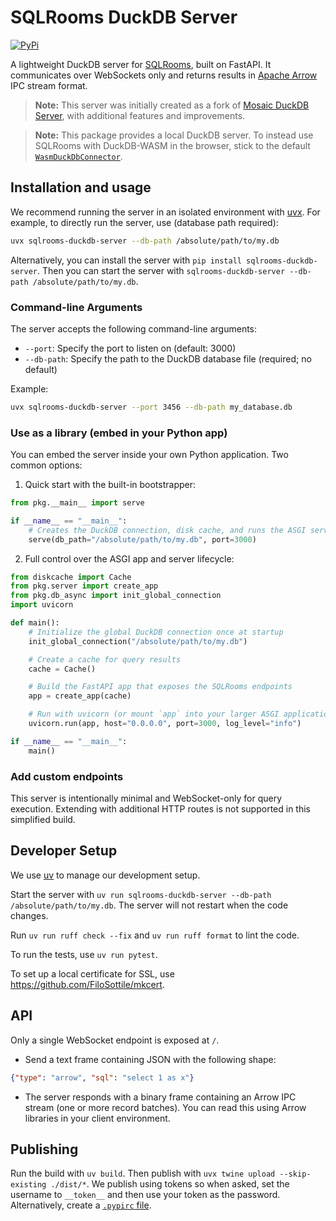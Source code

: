 # SQLRooms DuckDB Server

[![PyPi](https://img.shields.io/pypi/v/sqlrooms-duckdb-server.svg)](https://pypi.org/project/sqlrooms-duckdb-server/)

A lightweight DuckDB server for [SQLRooms](https://sqlrooms.org), built on FastAPI. It communicates over WebSockets only and returns results in [Apache Arrow](https://arrow.apache.org/) IPC stream format.

> **Note:** This server was initially created as a fork of [Mosaic DuckDB Server](https://github.com/uwdata/mosaic/tree/main/packages/server/duckdb-server), with additional features and improvements.

> **Note:** This package provides a local DuckDB server. To instead use SQLRooms with DuckDB-WASM in the browser, stick to the default [`WasmDuckDbConnector`](https://sqlrooms.org/api/duckdb/interfaces/WasmDuckDbConnector.html).

## Installation and usage

We recommend running the server in an isolated environment with [uvx](https://docs.astral.sh/uv/). For example, to directly run the server, use (database path required):

```bash
uvx sqlrooms-duckdb-server --db-path /absolute/path/to/my.db
```

Alternatively, you can install the server with `pip install sqlrooms-duckdb-server`. Then you can start the server with `sqlrooms-duckdb-server --db-path /absolute/path/to/my.db`.

### Command-line Arguments

The server accepts the following command-line arguments:

- `--port`: Specify the port to listen on (default: 3000)
- `--db-path`: Specify the path to the DuckDB database file (required; no default)

Example:

```bash
uvx sqlrooms-duckdb-server --port 3456 --db-path my_database.db
```

### Use as a library (embed in your Python app)

You can embed the server inside your own Python application. Two common options:

1) Quick start with the built-in bootstrapper:

```python
from pkg.__main__ import serve

if __name__ == "__main__":
    # Creates the DuckDB connection, disk cache, and runs the ASGI server
    serve(db_path="/absolute/path/to/my.db", port=3000)
```

2) Full control over the ASGI app and server lifecycle:

```python
from diskcache import Cache
from pkg.server import create_app
from pkg.db_async import init_global_connection
import uvicorn

def main():
    # Initialize the global DuckDB connection once at startup
    init_global_connection("/absolute/path/to/my.db")

    # Create a cache for query results
    cache = Cache()

    # Build the FastAPI app that exposes the SQLRooms endpoints
    app = create_app(cache)

    # Run with uvicorn (or mount `app` into your larger ASGI application)
    uvicorn.run(app, host="0.0.0.0", port=3000, log_level="info")

if __name__ == "__main__":
    main()
```

### Add custom endpoints

This server is intentionally minimal and WebSocket-only for query execution. Extending with additional HTTP routes is not supported in this simplified build.

## Developer Setup

We use [uv](https://docs.astral.sh/uv/) to manage our development setup.

Start the server with `uv run sqlrooms-duckdb-server --db-path /absolute/path/to/my.db`. The server will not restart when the code changes.

Run `uv run ruff check --fix` and `uv run ruff format` to lint the code.

To run the tests, use `uv run pytest`.

To set up a local certificate for SSL, use https://github.com/FiloSottile/mkcert.

## API

Only a single WebSocket endpoint is exposed at `/`.

- Send a text frame containing JSON with the following shape:

```json
{"type": "arrow", "sql": "select 1 as x"}
```

- The server responds with a binary frame containing an Arrow IPC stream (one or more record batches). You can read this using Arrow libraries in your client environment.

## Publishing

Run the build with `uv build`. Then publish with `uvx twine upload --skip-existing ./dist/*`. We publish using tokens so when asked, set the username to `__token__` and then use your token as the password. Alternatively, create a [`.pypirc` file](https://packaging.python.org/en/latest/guides/distributing-packages-using-setuptools/#create-an-account).
